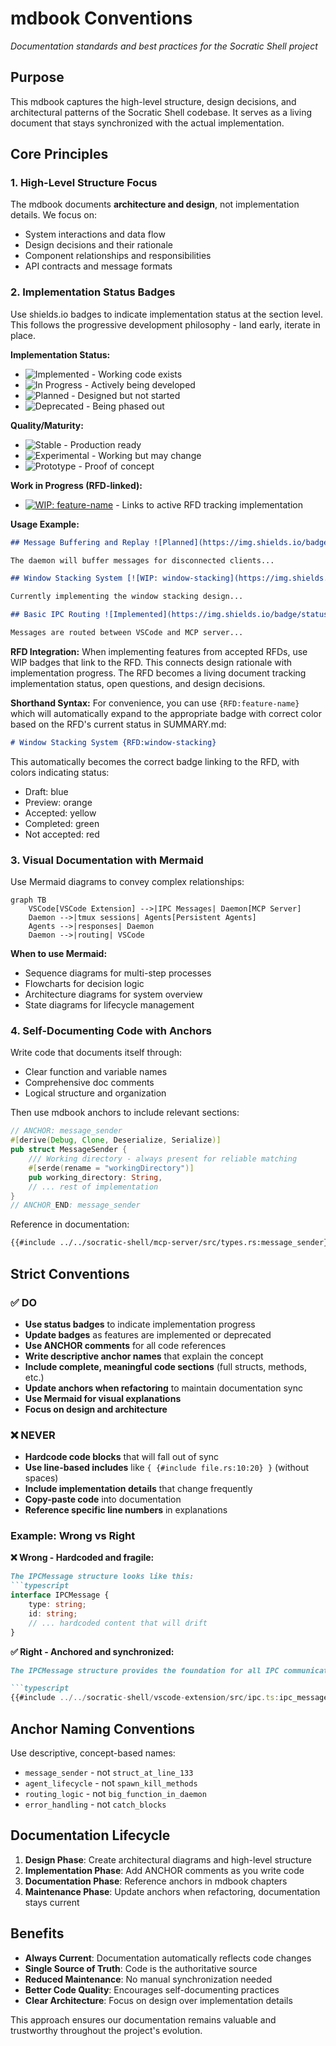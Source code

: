 # mdbook Conventions

*Documentation standards and best practices for the Socratic Shell project*

## Purpose

This mdbook captures the high-level structure, design decisions, and architectural patterns of the Socratic Shell codebase. It serves as a living document that stays synchronized with the actual implementation.

## Core Principles

### 1. High-Level Structure Focus

The mdbook documents **architecture and design**, not implementation details. We focus on:
- System interactions and data flow
- Design decisions and their rationale  
- Component relationships and responsibilities
- API contracts and message formats

### 2. Implementation Status Badges

Use shields.io badges to indicate implementation status at the section level. This follows the progressive development philosophy - land early, iterate in place.

**Implementation Status:**
- ![Implemented](https://img.shields.io/badge/status-implemented-green) - Working code exists
- ![In Progress](https://img.shields.io/badge/status-in%20progress-yellow) - Actively being developed  
- ![Planned](https://img.shields.io/badge/status-planned-blue) - Designed but not started
- ![Deprecated](https://img.shields.io/badge/status-deprecated-red) - Being phased out

**Quality/Maturity:**
- ![Stable](https://img.shields.io/badge/stability-stable-green) - Production ready
- ![Experimental](https://img.shields.io/badge/stability-experimental-orange) - Working but may change
- ![Prototype](https://img.shields.io/badge/stability-prototype-yellow) - Proof of concept

**Work in Progress (RFD-linked):**
- [![WIP: feature-name](https://img.shields.io/badge/WIP-feature--name-yellow)](../rfds/feature-name.md) - Links to active RFD tracking implementation

**Usage Example:**
```markdown
## Message Buffering and Replay ![Planned](https://img.shields.io/badge/status-planned-blue)

The daemon will buffer messages for disconnected clients...

## Window Stacking System [![WIP: window-stacking](https://img.shields.io/badge/WIP-window--stacking-yellow)](../rfds/window-stacking.md)

Currently implementing the window stacking design...

## Basic IPC Routing ![Implemented](https://img.shields.io/badge/status-implemented-green) ![Stable](https://img.shields.io/badge/stability-stable-green)

Messages are routed between VSCode and MCP server...
```

**RFD Integration:**
When implementing features from accepted RFDs, use WIP badges that link to the RFD. This connects design rationale with implementation progress. The RFD becomes a living document tracking implementation status, open questions, and design decisions.

**Shorthand Syntax:**
For convenience, you can use `{RFD:feature-name}` which will automatically expand to the appropriate badge with correct color based on the RFD's current status in SUMMARY.md:

```markdown
# Window Stacking System {RFD:window-stacking}
```

This automatically becomes the correct badge linking to the RFD, with colors indicating status:
- Draft: blue
- Preview: orange  
- Accepted: yellow
- Completed: green
- Not accepted: red

### 3. Visual Documentation with Mermaid

Use Mermaid diagrams to convey complex relationships:

```mermaid
graph TB
    VSCode[VSCode Extension] -->|IPC Messages| Daemon[MCP Server]
    Daemon -->|tmux sessions| Agents[Persistent Agents]
    Agents -->|responses| Daemon
    Daemon -->|routing| VSCode
```

**When to use Mermaid:**
- Sequence diagrams for multi-step processes
- Flowcharts for decision logic
- Architecture diagrams for system overview
- State diagrams for lifecycle management

### 4. Self-Documenting Code with Anchors

Write code that documents itself through:
- Clear function and variable names
- Comprehensive doc comments
- Logical structure and organization

Then use mdbook anchors to include relevant sections:

```rust
// ANCHOR: message_sender
#[derive(Debug, Clone, Deserialize, Serialize)]
pub struct MessageSender {
    /// Working directory - always present for reliable matching
    #[serde(rename = "workingDirectory")]
    pub working_directory: String,
    // ... rest of implementation
}
// ANCHOR_END: message_sender
```

Reference in documentation:
```markdown
{{#include ../../socratic-shell/mcp-server/src/types.rs:message_sender}}
```

## Strict Conventions

### ✅ DO

- **Use status badges** to indicate implementation progress
- **Update badges** as features are implemented or deprecated
- **Use ANCHOR comments** for all code references
- **Write descriptive anchor names** that explain the concept
- **Include complete, meaningful code sections** (full structs, methods, etc.)
- **Update anchors when refactoring** to maintain documentation sync
- **Use Mermaid for visual explanations**
- **Focus on design and architecture**

### ❌ NEVER

- **Hardcode code blocks** that will fall out of sync
- **Use line-based includes** like `{ {#include file.rs:10:20} }` (without spaces)
- **Include implementation details** that change frequently
- **Copy-paste code** into documentation
- **Reference specific line numbers** in explanations

### Example: Wrong vs Right

**❌ Wrong - Hardcoded and fragile:**
```markdown
The IPCMessage structure looks like this:
```typescript
interface IPCMessage {
    type: string;
    id: string;
    // ... hardcoded content that will drift
}
```

**✅ Right - Anchored and synchronized:**
```markdown
The IPCMessage structure provides the foundation for all IPC communication:

```typescript
{{#include ../../socratic-shell/vscode-extension/src/ipc.ts:ipc_message}}
```

## Anchor Naming Conventions

Use descriptive, concept-based names:

- `message_sender` - not `struct_at_line_133`
- `agent_lifecycle` - not `spawn_kill_methods`  
- `routing_logic` - not `big_function_in_daemon`
- `error_handling` - not `catch_blocks`

## Documentation Lifecycle

1. **Design Phase**: Create architectural diagrams and high-level structure
2. **Implementation Phase**: Add ANCHOR comments as you write code
3. **Documentation Phase**: Reference anchors in mdbook chapters
4. **Maintenance Phase**: Update anchors when refactoring, documentation stays current

## Benefits

- **Always Current**: Documentation automatically reflects code changes
- **Single Source of Truth**: Code is the authoritative source
- **Reduced Maintenance**: No manual synchronization needed
- **Better Code Quality**: Encourages self-documenting practices
- **Clear Architecture**: Focus on design over implementation details

This approach ensures our documentation remains valuable and trustworthy throughout the project's evolution.

